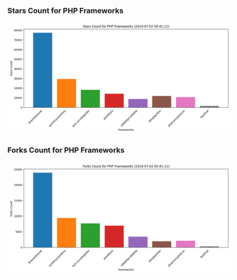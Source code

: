 ### Stars Count for PHP Frameworks

![Stars Chart](./archive/charts/20240702004111_stars_count.png)

### Forks Count for PHP Frameworks

![Forks Chart](./archive/charts/20240702004111_forks_count.png)

